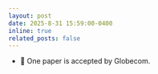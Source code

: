 ```yaml
---
layout: post
date: 2025-8-31 15:59:00-0400
inline: true
related_posts: false
---
```


- 🎉 One paper is accepted by Globecom.
